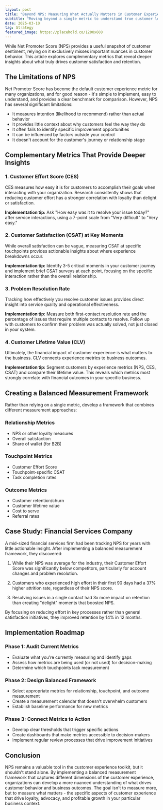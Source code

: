 ```yaml
---
layout: post
title: "Beyond NPS: Measuring What Actually Matters in Customer Experience"
subtitle: "Moving beyond a single metric to understand true customer loyalty"
date: 2025-03-10
tag: Strategy
featured_image: https://placehold.co/1200x600
---
```


While Net Promoter Score (NPS) provides a useful snapshot of customer sentiment, relying on it exclusively misses important nuances in customer behavior. This article explores complementary metrics that reveal deeper insights about what truly drives customer satisfaction and retention.

## The Limitations of NPS

Net Promoter Score has become the default customer experience metric for many organizations, and for good reason - it's simple to implement, easy to understand, and provides a clear benchmark for comparison. However, NPS has several significant limitations:

- It measures intention (likelihood to recommend) rather than actual behavior
- It provides little context about why customers feel the way they do
- It often fails to identify specific improvement opportunities
- It can be influenced by factors outside your control
- It doesn't account for the customer's journey or relationship stage

## Complementary Metrics That Provide Deeper Insights

### 1. Customer Effort Score (CES)

CES measures how easy it is for customers to accomplish their goals when interacting with your organization. Research consistently shows that reducing customer effort has a stronger correlation with loyalty than delight or satisfaction.

**Implementation tip:** Ask "How easy was it to resolve your issue today?" after service interactions, using a 7-point scale from "Very difficult" to "Very easy."

### 2. Customer Satisfaction (CSAT) at Key Moments

While overall satisfaction can be vague, measuring CSAT at specific touchpoints provides actionable insights about where experience breakdowns occur.

**Implementation tip:** Identify 3-5 critical moments in your customer journey and implement brief CSAT surveys at each point, focusing on the specific interaction rather than the overall relationship.

### 3. Problem Resolution Rate

Tracking how effectively you resolve customer issues provides direct insight into service quality and operational effectiveness.

**Implementation tip:** Measure both first-contact resolution rate and the percentage of issues that require multiple contacts to resolve. Follow up with customers to confirm their problem was actually solved, not just closed in your system.

### 4. Customer Lifetime Value (CLV)

Ultimately, the financial impact of customer experience is what matters to the business. CLV connects experience metrics to business outcomes.

**Implementation tip:** Segment customers by experience metrics (NPS, CES, CSAT) and compare their lifetime value. This reveals which metrics most strongly correlate with financial outcomes in your specific business.

## Creating a Balanced Measurement Framework

Rather than relying on a single metric, develop a framework that combines different measurement approaches:

### Relationship Metrics
- NPS or other loyalty measures
- Overall satisfaction
- Share of wallet (for B2B)

### Touchpoint Metrics
- Customer Effort Score
- Touchpoint-specific CSAT
- Task completion rates

### Outcome Metrics
- Customer retention/churn
- Customer lifetime value
- Cost to serve
- Referral rates

## Case Study: Financial Services Company

A mid-sized financial services firm had been tracking NPS for years with little actionable insight. After implementing a balanced measurement framework, they discovered:

1. While their NPS was average for the industry, their Customer Effort Score was significantly below competitors, particularly for account changes and problem resolution.

2. Customers who experienced high effort in their first 90 days had a 37% higher attrition rate, regardless of their NPS score.

3. Resolving issues in a single contact had 3x more impact on retention than creating "delight" moments that boosted NPS.

By focusing on reducing effort in key processes rather than general satisfaction initiatives, they improved retention by 14% in 12 months.

## Implementation Roadmap

### Phase 1: Audit Current Metrics
- Evaluate what you're currently measuring and identify gaps
- Assess how metrics are being used (or not used) for decision-making
- Determine which touchpoints lack measurement

### Phase 2: Design Balanced Framework
- Select appropriate metrics for relationship, touchpoint, and outcome measurement
- Create a measurement calendar that doesn't overwhelm customers
- Establish baseline performance for new metrics

### Phase 3: Connect Metrics to Action
- Develop clear thresholds that trigger specific actions
- Create dashboards that make metrics accessible to decision-makers
- Implement regular review processes that drive improvement initiatives

## Conclusion

NPS remains a valuable tool in the customer experience toolkit, but it shouldn't stand alone. By implementing a balanced measurement framework that captures different dimensions of the customer experience, organizations can develop a more nuanced understanding of what drives customer behavior and business outcomes. The goal isn't to measure more, but to measure what matters - the specific aspects of customer experience that drive loyalty, advocacy, and profitable growth in your particular business context.